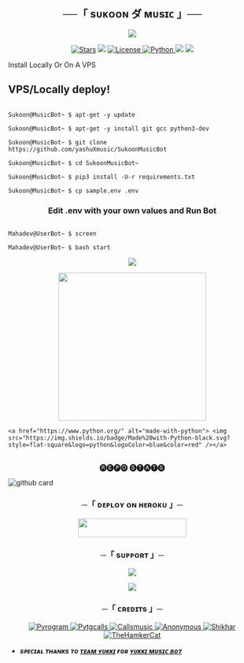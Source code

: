 <h2 align="center">
    ──「 sᴜᴋᴏᴏɴ ダ ᴍᴜsɪᴄ 」──
</h2>

<p align="center">
  <img src="https://graph.org/file/6c97bb6de80b8e662857d.png">
</p>

<p align="center">
<a href="https://github.com/yashuXmusic/SukoonMusicBot/stargazers"><img src="https://img.shields.io/github/stars/yashuXmusic/SukoonMusicBot?color=black&logo=github&logoColor=black&style=for-the-badge" alt="Stars" /></a>
<a href="https://github.com/yashuXmusic/SukoonMusicBot/network/members"> <img src="https://img.shields.io/github/forks/yashuXmusic/SukoonMusicBot?color=black&logo=github&logoColor=black&style=for-the-badge" /></a>
<a href="https://github.com/yashuXmusic/SukoonMusicBot/blob/master/LICENSE"> <img src="https://img.shields.io/badge/License-MIT-blueviolet?style=for-the-badge" alt="License" /> </a>
<a href="https://www.python.org/"> <img src="https://img.shields.io/badge/Written%20in-Python-orange?style=for-the-badge&logo=python" alt="Python" /> </a>
<a href="https://pypi.org/project/Pyrogram/"> <img src="https://img.shields.io/pypi/v/pyrogram?color=yellow&label=pyrogram&logo=python&logoColor=green&style=for-the-badge" /></a>
<a href="https://github.com/yashuXmusic/SukoonMusicBot/commits/AnonymousR1025"> <img src="https://img.shields.io/github/last-commit/yashuXmusic/SukoonMusicBot?color=blue&logo=github&logoColor=green&style=for-the-badge" /></a>
</p>

<p align="center">

   Install Locally Or On A VPS

</p>

## VPS/Locally deploy!

```console

Sukoon@MusicBot~ $ apt-get -y update

Sukoon@MusicBot~ $ apt-get -y install git gcc python3-dev

Sukoon@MusicBot~ $ git clone https://github.com/yashuXmusic/SukoonMusicBot

Sukoon@MusicBot~ $ cd SukoonMusicBot~

Sukoon@MusicBot~ $ pip3 install -U-r requirements.txt

Sukoon@MusicBot~ $ cp sample.env .env

```

<h3 align="center">

   Edit <b>.env</b> with your own values and Run Bot

</h3>

```console

Mahadev@UserBot~ $ screen

Mahadev@UserBot~ $ bash start

```

<p align="center">
  <img src="https://telegra.ph//file/eb71290c9beba9dcda6c1.jpg">
</p>

<p align="center"><a href="https://t.me/INDIAN_STUDY_WARRIORS"><img src="https://telegra.ph//file/3fcc0832301bc28c384cb.jpg" width="300"></a></p>

<p align="center">

    <a href="https://www.python.org/" alt="made-with-python"> <img src="https://img.shields.io/badge/Made%20with-Python-black.svg?style=flat-square&logo=python&logoColor=blue&color=red" /></a>

##

<p align="center"> 🅡🅔🅟🅞 🅢🅣🅐🅣🅢 </p>

![github card](https://github-readme-stats.vercel.app/api/pin/?username=yashuXmusic&repo=SukoonMusicBot&theme=dark)

<h3 align="center">
    ─「 ᴅᴇᴩʟᴏʏ ᴏɴ ʜᴇʀᴏᴋᴜ 」─
</h3>

<p align="center"><a href="https://heroku.com/deploy?template==https://github.com/NullCoderBot/sukoon"> <img src="https://img.shields.io/badge/Deploy%20On%20Heroku-black?style=for-the-badge&logo=heroku" width="220" height="38.45"/></a></p>

<h3 align="center">
    ─「 sᴜᴩᴩᴏʀᴛ 」─
</h3>

<p align="center">
<a href="https://telegram.me/NULL_CODER_BOT"><img src="https://img.shields.io/badge/-Support%20Group-blue.svg?style=for-the-badge&logo=Telegram"></a>
</p>

<p align="center">
<a href="https://telegram.me/NULL_CODER_BOT"><img src="https://img.shields.io/badge/-Support%20Channel-blue.svg?style=for-the-badge&logo=Telegram"></a>
</p>

<h3 align="center">
    ─「 ᴄʀᴇᴅɪᴛs 」─
</h3>

<p align="center">
<a href="https://github.com/pyrogram/pyrogram"> <img src="https://img.shields.io/badge/Pyrogram-black?style=for-the-badge&logo=github" alt="Pyrogram" /> </a>
<a href="https://github.com/pytgcalls/pytgcalls"> <img src="https://img.shields.io/badge/PyTgCalls-black?style=for-the-badge&logo=github" alt="Pytgcalls" /> </a>
<a href="https://github.com/Callsmusic"> <img src="https://img.shields.io/badge/CallsMusic-black?style=for-the-badge&logo=github" alt="Callsmusic" /> </a>
<a href="https://github.com/AnonymousR1025"> <img src="https://img.shields.io/badge/Anonymous-black?style=for-the-badge&logo=github" alt="Anonymous" /> </a>
<a href="https://github.com/NotReallyShikhar"> <img src="https://img.shields.io/badge/Shikhar-black?style=for-the-badge&logo=github" alt="Shikhar" /> </a>
<a href="https://github.com/TheHamkerCat"> <img src="https://img.shields.io/badge/TheHamkerCat-black?style=for-the-badge&logo=github" alt="TheHamkerCat" /> </a>
</p>

- <b> _sᴩᴇᴄɪᴀʟ ᴛʜᴀɴᴋs ᴛᴏ [ᴛᴇᴀᴍ ʏᴜᴋᴋɪ](https://github.com/TeamYukki) ғᴏʀ [ʏᴜᴋᴋɪ ᴍᴜsɪᴄ ʙᴏᴛ](https://github.com/TeamYukki/YukkiMusicBot)_ </b>

